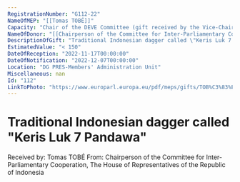```yaml
---
RegistrationNumber: "G112-22"
NameOfMEP: "[[Tomas TOBÉ]]"
Capacity: "Chair of the DEVE Committee (gift received by the Vice-Chair on mission)"
NameOfDonor: "[[Chairperson of the Committee for Inter-Parliamentary Cooperation, The House of Representatives of the Republic of Indonesia]]"
DescriptionOfGift: "Traditional Indonesian dagger called \"Keris Luk 7 Pandawa\""
EstimatedValue: "< 150"
DateOfReception: "2022-11-17T00:00:00"
DateOfNotification: "2022-12-07T00:00:00"
Location: "DG PRES-Members' Administration Unit"
Miscellaneous: nan
Id: "112"
LinkToPhoto: "https://www.europarl.europa.eu/pdf/meps/gifts/TOB%C3%83%E2%80%BA%20Tomas_G112-22.jpg#"
---
```


# Traditional Indonesian dagger called "Keris Luk 7 Pandawa"

Received by: Tomas TOBÉ
From: Chairperson of the Committee for Inter-Parliamentary Cooperation, The House of Representatives of the Republic of Indonesia
